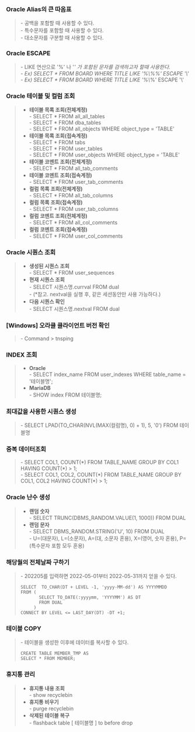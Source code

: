 ### Oracle Alias의 큰 따옴표 
> \- 공백을 포함할 때 사용할 수 있다.   
> \- 특수문자를 포함할 때 사용할 수 있다.   
> \- 대소문자를 구분할 때 사용할 수 있다.   



### Oracle ESCAPE
> \- LIKE 연산으로 '%' 나 '_' 가 포함된 문자를 검색하고자 할때 사용한다.   
> \- Ex) SELECT * FROM BOARD WHERE TITLE LIKE '%\\%%' ESCAPE '\\'   
> \- Ex) SELECT * FROM BOARD WHERE TITLE LIKE '%\\_%' ESCAPE '\\'   



### Oracle 테이블 및 컬럼 조회
> - **테이블 목록 조회(전체계정)**   
>   \- SELECT * FROM all_all_tables   
>   \- SELECT * FROM dba_tables   
>   \- SELECT * FROM all_objects WHERE object_type = 'TABLE'   
> - **테이블 목록 조회(접속계정)**   
>   \- SELECT * FROM tabs   
>   \- SELECT * FROM user_tables   
>   \- SELECT * FROM user_objects WHERE object_type = 'TABLE'   
> - **테이블 코멘트 조회(전체계정)**   
>   \- SELECT * FROM all_tab_comments   
> - **테이블 코멘트 조회(접속계정)**   
>   \- SELECT * FROM user_tab_comments   
> - **컬럼 목록 조회(전체계정)**   
>   \- SELECT * FROM all_tab_columns   
> - **컬럼 목록 조회(접속계정)**   
>   \- SELECT * FROM user_tab_columns   
> - **컬럼 코멘트 조회(전체계정)**   
>   \- SELECT * FROM all_col_comments   
> - **컬럼 코멘트 조회(접속계정)**   
>   \- SELECT * FROM user_col_comments   



### Oracle 시퀀스 조회
> - **생성된 시퀀스 조회**   
>   \- SELECT * FROM user_sequences   
> - **현재 시퀀스 조회**   
>   \- SELECT 시퀀스명.currval FROM dual   
>   \- (*참고. nextval을 실행 후, 같은 세션동안만 사용 가능하다.)   
> - **다음 시퀀스 확인**   
>   \- SELECT 시퀀스명.nextval FROM dual   



### [Windows] 오라클 클라이언트 버전 확인
>   \- Command > tnsping      



### INDEX 조회 
> - **Oracle**   
>   \- SELECT index_name FROM user_indexes WHERE table_name = '테이블명';   
> - **MariaDB**   
>   \- SHOW index FROM 테이블명;   



### 최대값을 사용한 시퀀스 생성
>   \- SELECT LPAD(TO_CHAR(NVL(MAX(컬럼명), 0) + 1), 5, '0') FROM 테이블명  



### 중복 데이터조회
> \- SELECT COL1, COUNT(\*) FROM TABLE_NAME GROUP BY COL1 HAVING COUNT(\*) > 1;   
> \- SELECT COL1, COL2, COUNT(\*) FROM TABLE_NAME GROUP BY COL1, COL2 HAVING COUNT(\*) > 1;   



### Oracle 난수 생성
> - **랜덤 숫자**   
>   \- SELECT TRUNC(DBMS_RANDOM.VALUE(1, 1000)) FROM DUAL      
> - **랜덤 문자**   
>   \- SELECT DBMS_RANDOM.STRING('U', 10) FROM DUAL   
>   \- U=(대문자), L=(소문자), A=(대, 소문자 혼용), X=(영어, 숫자 혼용), P=(특수문자 포함 모두 혼용)   



### 해당월의 전체날짜 구하기
>   \- 202205를 입력하면 2022-05-01부터 2022-05-31까지 얻을 수 있다.   
> ```
> SELECT  TO_CHAR(DT + LEVEL -1, 'yyyy-MM-dd') AS YYYYMMDD
> FROM (
>        SELECT TO_DATE(:yyyymm, 'YYYYMM') AS DT 
>        FROM DUAL
>      )
> CONNECT BY LEVEL <= LAST_DAY(DT) -DT +1;
> ```



### 테이블 COPY
>   \- 테이블을 생성한 이후에 데이터를 복사할 수 있다.   
> ```
> CREATE TABLE MEMBER_TMP AS
> SELECT * FROM MEMBER;
> ```



### 휴지통 관리
> - **휴지통 내용 조회**   
>   \- show recyclebin   
> - **휴지통 비우기**   
>   \- purge recyclebin   
> - **삭제된 테이블 복구**   
>   \- flashback table [ 테이블명 ] to before drop   
